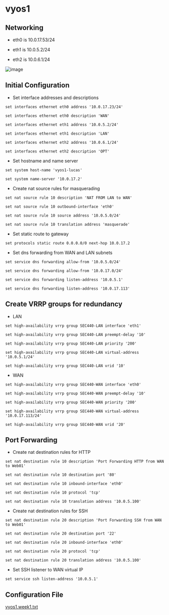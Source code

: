# vyos1

## Networking

- eth0 is 10.0.17.53/24

- eth1 is 10.0.5.2/24

- eth2 is 10.0.6.1/24

![image](https://user-images.githubusercontent.com/54637271/131581945-e928e311-3476-4025-821d-f5c057b030cd.png)

## Initial Configuration

- Set interface addresses and descriptions

```
set interfaces ethernet eth0 address '10.0.17.23/24'

set interfaces ethernet eth0 description 'WAN'

set interfaces ethernet eth1 address '10.0.5.2/24'

set interfaces ethernet eth1 description 'LAN'

set interfaces ethernet eth2 address '10.0.6.1/24'

set interfaces ethernet eth2 description 'OPT'
```

- Set hostname and name server
```
set system host-name 'vyos1-lucas'

set system name-server '10.0.17.2'
```

- Create nat source rules for masquerading

```
set nat source rule 10 description 'NAT FROM LAN to WAN'

set nat source rule 10 outbound-interface 'eth0'

set nat source rule 10 source address '10.0.5.0/24'

set nat source rule 10 translation address 'masquerade'
```

- Set static route to gateway

```
set protocols static route 0.0.0.0/0 next-hop 10.0.17.2
```

- Set dns forwarding from WAN and LAN subnets

```
set service dns forwarding allow-from '10.0.5.0/24'

set service dns forwarding allow-from '10.0.17.0/24'

set service dns forwarding listen-address '10.0.5.1'

set service dns forwarding listen-address '10.0.17.113'
```

## Create VRRP groups for redundancy

- LAN

```
set high-availability vrrp group SEC440-LAN interface 'eth1'

set high-availability vrrp group SEC440-LAN preempt-delay '10'

set high-availability vrrp group SEC440-LAN priority '200'

set high-availability vrrp group SEC440-LAN virtual-address '10.0.5.1/24'

set high-availability vrrp group SEC440-LAN vrid '10'
```

- WAN

```
set high-availability vrrp group SEC440-WAN interface 'eth0'

set high-availability vrrp group SEC440-WAN preempt-delay '10'

set high-availability vrrp group SEC440-WAN priority '200'

set high-availability vrrp group SEC440-WAN virtual-address '10.0.17.113/24'

set high-availability vrrp group SEC440-WAN vrid '20'
```

## Port Forwarding

- Create nat destination rules for HTTP

```
set nat destination rule 10 description 'Port Forwarding HTTP from WAN to Web01'

set nat destination rule 10 destination port '80'

set nat destination rule 10 inbound-interface 'eth0'

set nat destination rule 10 protocol 'tcp'

set nat destination rule 10 translation address '10.0.5.100'
```

- Create nat destination rules for SSH
```
set nat destination rule 20 description 'Port Forwarding SSH from WAN to Web01'

set nat destination rule 20 destination port '22'

set nat destination rule 20 inbound-interface 'eth0'

set nat destination rule 20 protocol 'tcp'

set nat destination rule 20 translation address '10.0.5.100'
```

- Set SSH listener to WAN virtual IP
```
set service ssh listen-address '10.0.5.1'
```

## Configuration File
[vyos1.week1.txt](https://github.com/lkaine24/Tech-Journal/blob/master/docs/SEC440/vyos/vyos1.week1.txt)
